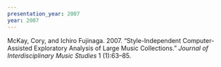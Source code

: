 ```yaml
---
presentation_year: 2007
year: 2007
---
```


McKay, Cory, and Ichiro Fujinaga. 2007. “Style-Independent Computer-Assisted Exploratory Analysis of Large Music Collections.” <i>Journal of Interdisciplinary Music Studies</i> 1 (1):63–85.